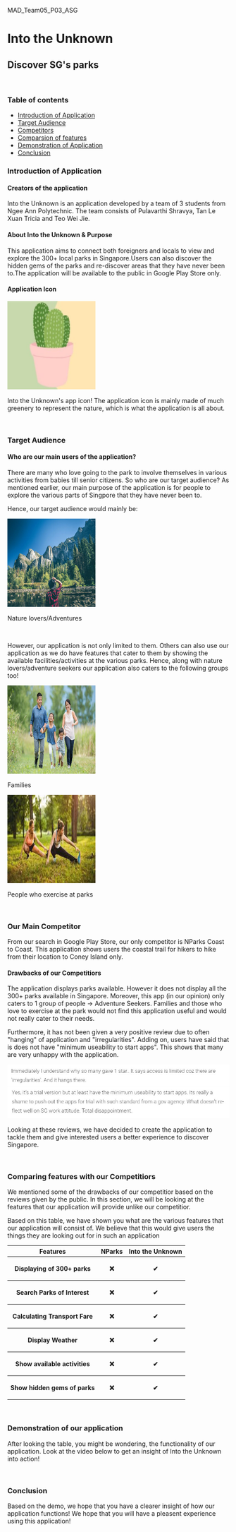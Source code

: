 <p>MAD_Team05_P03_ASG</p>

<h1>Into the Unknown</h1>
<h2>Discover SG's parks</h2>
  
<br>
  
<h3>Table of contents</h3>
<ul>
  <li><a href = "#intro">Introduction of Application</a></li>
  <li><a href = "#target">Target Audience</a></li>
  <li><a href = "#race">Competitors</a></li>
  <li><a href = "#features">Comparsion of features</a></li>
  <li><a href = "#demo">Demonstration of Application</a></li>
  <li><a href = "#conclude">Conclusion</a></li>
</ul>

<h3 id = "intro">Introduction of Application</h3>
<h4>Creators of the application</h4>
<p>Into the Unknown is an application developed by a team of 3 students from Ngee Ann Polytechnic. The team consists of Pulavarthi Shravya, Tan Le Xuan Tricia and Teo Wei Jie.</p>
<h4>About Into the Unknown & Purpose</h4>
<p>This application aims to connect both foreigners and locals to view and explore the 300+ local parks in Singapore.Users can also discover the hidden gems of the parks and re-discover areas that they have never been to.The application will be available to the public in Google Play Store only.</p>
<h4>Application Icon</h4>
<img src = "app icon.jpg" width = "200" height = "200">
<p>Into the Unknown's app icon! The application icon is mainly made of much greenery to represent the nature, which is what the application is all about.</p>

<br>

<h3 id = "target">Target Audience</h3>
<h4>Who are our main users of the application?</h4>
<p>There are many who love going to the park to involve themselves in various activities from babies till senior citizens. So who are our target audience? As mentioned earlier, our main purpose of the application is for people to explore the various parts of Singpore that they have never been to.</p>
<p>Hence, our target audience would mainly be:</p>
<img src = "natureLover.jpg" width = "200" height = "200">
<p>Nature lovers/Adventures</p>

<br>

<p>However, our application is not only limited to them. Others can also use our application as we do have features that cater to them by showing the available facilities/activities at the various parks. Hence, along with nature lovers/adventure seekers our application also caters to the following groups too!</p>
<img src="family.jpg" alt="Forest" width = "200" height = "200">
<p>Families</p>
<img src="exercise.jpg" alt="Mountains" width = "200" height = "200">
<p>People who exercise at parks</p>

<br>

<h3 id = "race">Our Main Competitor</h3>
<p>From our search in Google Play Store, our only competitor is NParks Coast to Coast. This application shows users the coastal trail for hikers to hike from their location to Coney Island only.</p>
<h4>Drawbacks of our Competitiors</h4>
<p>The application displays parks available. However it does not display all the 300+ parks available in Singapore. Moreover, this app (in our opinion) only caters to 1 group of people -> Adventure Seekers. Families and those who love to exercise at the park would not find this application useful and would not really cater to their needs.</p>
<p>Furthermore, it has not been given a very positive review due to often "hanging" of application and "irregularities". Adding on, users have said that is does not have "minimum useability to start apps". This shows that many are very unhappy with the application.</p>

<img src = "review1.jpg">
<img src = "review2.jpg">

<p>Looking at these reviews, we have decided to create the application to tackle them and give interested users a better experience to discover Singapore.</p>

<br>

<h3 id = "features">Comparing features with our Competitiors</h3>
<p>We mentioned some of the drawbacks of our competitior based on the reviews given by the public. In this section, we will be looking at the features that our application will provide unlike our competitior.</p>
<table>
  <tr>
    <th>Features</th>
    <th>NParks</th>
    <th>Into the Unknown</th>
  </tr>
  <tr>
    <th>Displaying of 300+ parks</th>
    <th><p>&#10060;</p></th>
    <th><p>&#10004</p></th>
  </tr>
  <tr>
    <th>Search Parks of Interest</th>
    <th><p>&#10060;</p></th>
    <th><p>&#10004</p></th>
  </tr>
  <tr>
    <th>Calculating Transport Fare</th>
    <th><p>&#10060;</p></th>
    <th><p>&#10004</p></th>
  </tr>
  <tr>
    <th>Display Weather</th>
    <th><p>&#10060;</p></th>
    <th><p>&#10004</p></th>
  </tr>
  <tr>
    <th>Show available activities</th>
    <th><p>&#10060;</p></th>
    <th><p>&#10004</p></th>
  </tr>
  <tr>
    <th>Show hidden gems of parks</th>
    <th><p>&#10060;</p></th>
    <th><p>&#10004</p></th>
  </tr>
  <p>Based on this table, we have shown you what are the various features that our application will consist of. We believe that this would give users the things they are looking out for in such an application</p>
</table>

<br>

<h3 id = "demo">Demonstration of our application</h3>
<p>After looking the table, you might be wondering, the functionality of our application. Look at the video below to get an insight of Into the Unknown into action!</p>

<br>

<h3 id = "conclude">Conclusion</h3>
<p>Based on the demo, we hope that you have a clearer insight of how our application functions! We hope that you will have a pleasent experience using this application!</p>
  
  
    

 

